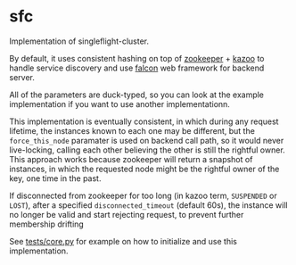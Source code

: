 # sfc
Implementation of singleflight-cluster.

By default, it uses consistent hashing on top of [zookeeper](https://zookeeper.apache.org/) + [kazoo](https://github.com/python-zk/kazoo) to handle service discovery
and use [falcon](https://falconframework.org/) web framework for backend server.

All of the parameters are duck-typed, so you can look at the example implementation if you want to use another implementationn.

This implementation is eventually consistent, in which during any request lifetime,
the instances known to each one may be different, but the `force_this_node` paramater is used
on backend call path, so it would never live-locking, calling each other
believing the other is still the rightful owner.
This approach works because zookeeper will return a snapshot of instances, in which the requested node
might be the rightful owner of the key, one time in the past.

If disconnected from zookeeper for too long (in kazoo term, `SUSPENDED` or `LOST`), after a specified `disconnected_timeout` (default 60s), the instance will no longer be valid and start rejecting request, to prevent further membership drifting

See [tests/core.py](https://github.com/aarondwi/sfdc/blob/main/tests/core.py) for example on how to initialize and use this implementation.
